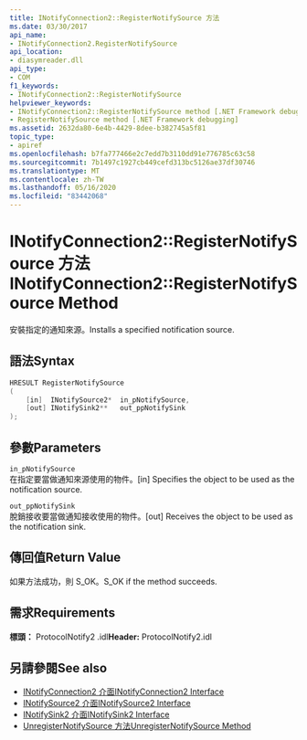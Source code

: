 ```yaml
---
title: INotifyConnection2::RegisterNotifySource 方法
ms.date: 03/30/2017
api_name:
- INotifyConnection2.RegisterNotifySource
api_location:
- diasymreader.dll
api_type:
- COM
f1_keywords:
- INotifyConnection2::RegisterNotifySource
helpviewer_keywords:
- INotifyConnection2::RegisterNotifySource method [.NET Framework debugging]
- RegisterNotifySource method [.NET Framework debugging]
ms.assetid: 2632da80-6e4b-4429-8dee-b382745a5f81
topic_type:
- apiref
ms.openlocfilehash: b7fa777466e2c7edd7b3110dd91e776785c63c58
ms.sourcegitcommit: 7b1497c1927cb449cefd313bc5126ae37df30746
ms.translationtype: MT
ms.contentlocale: zh-TW
ms.lasthandoff: 05/16/2020
ms.locfileid: "83442068"
---
```

# <a name="inotifyconnection2registernotifysource-method"></a><span data-ttu-id="791d1-102">INotifyConnection2::RegisterNotifySource 方法</span><span class="sxs-lookup"><span data-stu-id="791d1-102">INotifyConnection2::RegisterNotifySource Method</span></span>
<span data-ttu-id="791d1-103">安裝指定的通知來源。</span><span class="sxs-lookup"><span data-stu-id="791d1-103">Installs a specified notification source.</span></span>  
  
## <a name="syntax"></a><span data-ttu-id="791d1-104">語法</span><span class="sxs-lookup"><span data-stu-id="791d1-104">Syntax</span></span>  
  
```cpp  
HRESULT RegisterNotifySource  
(  
    [in]  INotifySource2*  in_pNotifySource,  
    [out] INotifySink2**   out_ppNotifySink  
);  
```  
  
## <a name="parameters"></a><span data-ttu-id="791d1-105">參數</span><span class="sxs-lookup"><span data-stu-id="791d1-105">Parameters</span></span>  
 `in_pNotifySource`  
 <span data-ttu-id="791d1-106">在指定要當做通知來源使用的物件。</span><span class="sxs-lookup"><span data-stu-id="791d1-106">[in] Specifies the object to be used as the notification source.</span></span>  
  
 `out_ppNotifySink`  
 <span data-ttu-id="791d1-107">脫銷接收要當做通知接收使用的物件。</span><span class="sxs-lookup"><span data-stu-id="791d1-107">[out] Receives the object to be used as the notification sink.</span></span>  
  
## <a name="return-value"></a><span data-ttu-id="791d1-108">傳回值</span><span class="sxs-lookup"><span data-stu-id="791d1-108">Return Value</span></span>  
 <span data-ttu-id="791d1-109">如果方法成功，則 S_OK。</span><span class="sxs-lookup"><span data-stu-id="791d1-109">S_OK if the method succeeds.</span></span>  
  
## <a name="requirements"></a><span data-ttu-id="791d1-110">需求</span><span class="sxs-lookup"><span data-stu-id="791d1-110">Requirements</span></span>  
 <span data-ttu-id="791d1-111">**標頭：** ProtocolNotify2 .idl</span><span class="sxs-lookup"><span data-stu-id="791d1-111">**Header:** ProtocolNotify2.idl</span></span>  
  
## <a name="see-also"></a><span data-ttu-id="791d1-112">另請參閱</span><span class="sxs-lookup"><span data-stu-id="791d1-112">See also</span></span>

- [<span data-ttu-id="791d1-113">INotifyConnection2 介面</span><span class="sxs-lookup"><span data-stu-id="791d1-113">INotifyConnection2 Interface</span></span>](inotifyconnection2-interface.md)
- [<span data-ttu-id="791d1-114">INotifySource2 介面</span><span class="sxs-lookup"><span data-stu-id="791d1-114">INotifySource2 Interface</span></span>](inotifysource2-interface.md)
- [<span data-ttu-id="791d1-115">INotifySink2 介面</span><span class="sxs-lookup"><span data-stu-id="791d1-115">INotifySink2 Interface</span></span>](inotifysink2-interface.md)
- [<span data-ttu-id="791d1-116">UnregisterNotifySource 方法</span><span class="sxs-lookup"><span data-stu-id="791d1-116">UnregisterNotifySource Method</span></span>](inotifyconnection2-unregisternotifysource-method.md)
